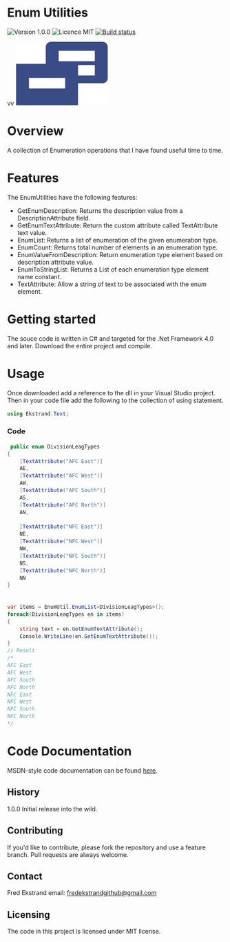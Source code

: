 # Enum Utilities

![Version 1.0.0](https://img.shields.io/badge/Version-1.0.0-brightgreen.svg) ![Licence MIT](https://img.shields.io/badge/Licence-MIT-blue.svg) [![Build status](https://ci.appveyor.com/api/projects/status/t1mv34yjy97y6eoj?svg=true)](https://ci.appveyor.com/project/FredEkstrand/enigmabinarycipher-qjdru)

vv
![Project type](https://github.com/FredEkstrand/ImageFiles/raw/master/EnumUtilities/Enum.png )
# Overview

A collection of Enumeration operations that I have found useful time to time.

# Features 
The EnumUtilities have the following features:
* GetEnumDescription: Returns the description value from a DescriptionAttribute field.
* GetEnumTextAttribute: Return the custom attribute called TextAttribute text value.
* EnumList: Returns a list of enumeration of the given enumeration type.
* EnumCount: Returns total number of elements in an enumeration type.
* EnumValueFromDescription: Return enumeration type element based on description attribute value.
* EnumToStringList: Returns a List of each enumeration type element name constant.
* TextAttribute: Allow a string of text to be associated with the enum element.

# Getting started
The souce code is written in C# and targeted for the .Net Framework 4.0 and later. Download the entire project and compile.

# Usage
Once downloaded add a reference to the dll in your Visual Studio project.
Then in your code file add the following to the collection of using statement.
```csharp
using Ekstrand.Text;
```
### Code

```csharp
 public enum DivisionLeagTypes
{
    [TextAttribute("AFC East")]
    AE,
    [TextAttribute("AFC West")]
    AW,
    [TextAttribute("AFC South")]
    AS,
    [TextAttribute("AFC North")]
    AN,

    [TextAttribute("NFC East")]
    NE,
    [TextAttribute("NFC West")]
    NW,
    [TextAttribute("NFC South")]
    NS,
    [TextAttribute("NFC North")]
    NN
}


var items = EnumUtil.EnumList<DivisionLeagTypes>();
foreach(DivisionLeagTypes en in items)
{
    string text = en.GetEnumTextAttribute();
    Console.WriteLine(en.GetEnumTextAttribute());      
}    
// Result
/*
AFC East
AFC West
AFC South
AFC North
NFC East
NFC West
NFC South
NFC North
*/
```

# Code Documentation
MSDN-style code documentation can be found [here](http://fredekstrand.github.io/ClassDocEnumUtilities).

## History
 1.0.0 Initial release into the wild.

## Contributing

If you'd like to contribute, please fork the repository and use a feature
branch. Pull requests are always welcome.

## Contact
Fred Ekstrand
email: fredekstrandgithub@gmail.com

## Licensing

The code in this project is licensed under MIT license.
